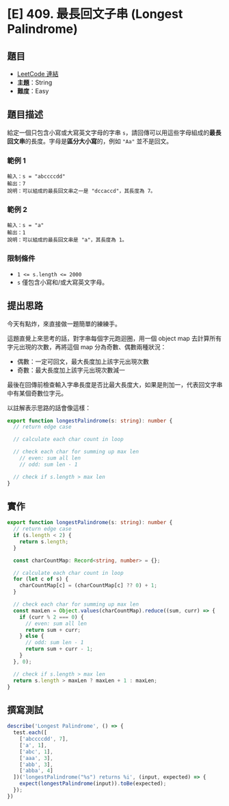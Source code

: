 # [E] 409. 最長回文子串 (Longest Palindrome)

## 題目

- [LeetCode 連結](https://leetcode.com/problems/longest-palindrome)
- **主題**：String
- **難度**：Easy

## 題目描述

給定一個只包含小寫或大寫英文字母的字串 `s`，請回傳可以用這些字母組成的**最長回文串**的長度。字母是**區分大小寫**的，例如 `"Aa"` 並不是回文。

### 範例 1

```plain
輸入：s = "abccccdd"
輸出：7
說明：可以組成的最長回文串之一是 "dccaccd"，其長度為 7。
```

### 範例 2

```plain
輸入：s = "a"
輸出：1
說明：可以組成的最長回文串是 "a"，其長度為 1。
```

### 限制條件

- `1 <= s.length <= 2000`
- `s` 僅包含小寫和/或大寫英文字母。

## 提出思路

今天有點炸，來直接做一題簡單的練練手。

這題直覺上來思考的話，對字串每個字元跑迴圈，用一個 object map 去計算所有字元出現的次數，再將這個 map 分為奇數、偶數兩種狀況：

- 偶數：一定可回文，最大長度加上該字元出現次數
- 奇數：最大長度加上該字元出現次數減一

最後在回傳前檢查輸入字串長度是否比最大長度大，如果是則加一，代表回文字串中有某個奇數位字元。

以註解表示思路的話會像這樣：

```ts
export function longestPalindrome(s: string): number {
  // return edge case

  // calculate each char count in loop

  // check each char for summing up max len
    // even: sum all len
    // odd: sum len - 1

  // check if s.length > max len
}
```

## 實作

```ts
export function longestPalindrome(s: string): number {
  // return edge case
  if (s.length < 2) {
    return s.length;
  }

  const charCountMap: Record<string, number> = {};

  // calculate each char count in loop
  for (let c of s) {
    charCountMap[c] = (charCountMap[c] ?? 0) + 1;
  }

  // check each char for summing up max len
  const maxLen = Object.values(charCountMap).reduce((sum, curr) => {
    if (curr % 2 === 0) {
      // even: sum all len
      return sum + curr;
    } else {
      // odd: sum len - 1
      return sum + curr - 1;
    }
  }, 0);

  // check if s.length > max len
  return s.length > maxLen ? maxLen + 1 : maxLen;
}
```

## 撰寫測試

```ts
describe('Longest Palindrome', () => {
  test.each([
    ['abccccdd', 7],
    ['a', 1],
    ['abc', 1],
    ['aaa', 3],
    ['abb', 3],
    ['abba', 4]
  ])('longestPalindrome("%s") returns %i', (input, expected) => {
    expect(longestPalindrome(input)).toBe(expected);
  });
})
```
